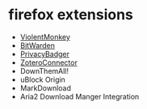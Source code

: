 # firefox extensions

* [ViolentMonkey](https://violentmonkey.github.io/)
* [BitWarden](https://bitwarden.com/)
* [PrivacyBadger](https://privacybadger.org/)
* [ZoteroConnector](https://www.zotero.org/)
* DownThemAll!
* uBlock Origin
* MarkDownload
* Aria2 Download Manger Integration
